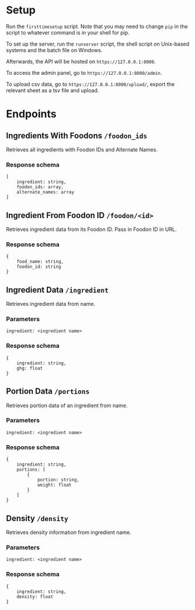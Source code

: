 # Setup

Run the `firsttimesetup` script. Note that you may need to change `pip` in the script to whatever command is in your shell for pip.

To set up the server, run the `runserver` script, the shell script on Unix-based systems and the batch file on Windows.

Afterwards, the API will be hosted on `https://127.0.0.1:8000`.

To access the admin panel, go to `https://127.0.0.1:8000/admin`.

To upload csv data, go to `https://127.0.0.1:8000/upload/`, export the relevant sheet as a tsv file and upload.

# Endpoints

## Ingredients With Foodons `/foodon_ids`
Retrieves all ingredients with Foodon IDs and Alternate Names.

### Response schema 
```
[
    ingredient: string,
    foodon_ids: array,
    alternate_names: array
]
```

## Ingredient From Foodon ID `/foodon/<id>`
Retrieves ingredient data from its Foodon ID. Pass in Foodon ID in URL.

### Response schema
```
{
    food_name: string,
    foodon_id: string
}
```

## Ingredient Data `/ingredient`
Retrieves ingredient data from name.

### Parameters
`ingredient: <ingredient name>`

### Response schema
```
{
    ingredient: string,
    ghg: float
}
```

## Portion Data `/portions`
Retrieves portion data of an ingredient from name.

### Parameters
`ingredient: <ingredient name>`

### Response schema
```
{
    ingredient: string,
    portions: [
    	{
            portion: string,
            weight: float
        }
    ]
}
```

## Density `/density`
Retrieves density information from ingredient name.

### Parameters
`ingredient: <ingredient name>`

### Response schema
```
{
    ingredient: string,
    density: float
}
```
